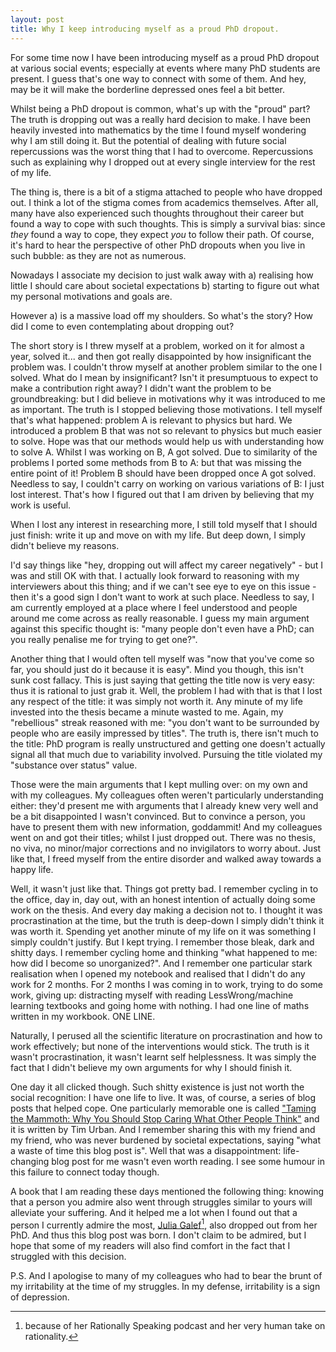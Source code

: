 ```yaml
---
layout: post
title: Why I keep introducing myself as a proud PhD dropout.
---
```


For some time now I have been introducing myself as a proud PhD dropout at
various social events; especially at events where many PhD students are
present. I guess that's one way to connect with some of them. And hey, may be
it will make the borderline depressed ones feel a bit better.

Whilst being a PhD dropout is common, what's up with the "proud" part?  The
truth is dropping out was a really hard decision to make. I have been heavily
invested into mathematics by the time I found myself wondering why I am still
doing it. But the potential of dealing with future social repercussions was the
worst thing that I had to overcome. Repercussions such as explaining why I
dropped out at every single interview for the rest of my life.

The thing is, there is a bit of a stigma attached to people who have dropped
out. I think a lot of the stigma comes from academics themselves. After all,
many have also experienced such thoughts throughout their career but found a
way to cope with such thoughts. This is simply a survival bias: since *they*
found a way to cope, they expect *you* to follow their path. Of course, it's
hard to hear the perspective of other PhD dropouts when you live in such
bubble: as they are not as numerous.

Nowadays I associate my decision to just walk away with a) realising how little
I should care about societal expectations b) starting to figure out what my
personal motivations and goals are.

However a) is a massive load off my shoulders. So what's the story? How did I
come to even contemplating about dropping out?

The short story is I threw myself at a problem, worked on it for almost a year,
solved it... and then got really disappointed by how insignificant the problem
was. I couldn't throw myself at another problem similar to the one I solved.
What do I mean by insignificant? Isn't it presumptuous to expect to make a
contribution right away? I didn't want the problem to be groundbreaking: but I
did believe in motivations why it was introduced to me as important. The truth
is I stopped believing those motivations. I tell myself that's what happened:
problem A is relevant to physics but hard. We introduced a problem B that was
not so relevant to physics but much easier to solve. Hope was that our methods
would help us with understanding how to solve A. Whilst I was working on B, A
got solved. Due to similarity of the problems I ported some methods from B to A:
but that was missing the entire point of it! Problem B should have been
dropped once A got solved. Needless to say, I couldn't carry on working on
various variations of B: I just lost interest. That's how I figured out that I
am driven by believing that my work is useful.

When I lost any interest in researching more, I still told myself that I should
just finish: write it up and move on with my life. But deep down, I simply
didn't believe my reasons.

I'd say things like "hey, dropping out will affect my career negatively" - but
I was and still OK with that. I actually look forward to reasoning with my
interviewers about this thing; and if we can't see eye to eye on this issue -
then it's a good sign I don't want to work at such place. Needless to say, I am
currently employed at a place where I feel understood and people around me come
across as really reasonable. I guess my main argument against this specific
thought is: "many people don't even have a PhD; can you really penalise me for
trying to get one?".

Another thing that I would often tell myself was "now that you've come so far,
you should just do it because it is easy". Mind you though, this isn't sunk
cost fallacy. This is just saying that getting the title now is very easy: thus
it is rational to just grab it. Well, the problem I had with that is that I
lost any respect of the title: it was simply not worth it. Any minute of my
life invested into the thesis became a minute wasted to me. Again, my
"rebellious" streak reasoned with me: "you don't want to be surrounded by
people who are easily impressed by titles". The truth is, there isn't much to
the title: PhD program is really unstructured and getting one doesn't actually
signal all that much due to variability involved. Pursuing the title violated
my "substance over status" value.

Those were the main arguments that I kept mulling over: on my own and with my
colleagues. My colleagues often weren't particularly understanding either:
they'd present me with arguments that I already knew very well and be a bit
disappointed I wasn't convinced. But to convince a person, you have to present
them with new information, goddammit! And my colleagues went on and got their
titles; whilst I just dropped out. There was no thesis, no viva, no minor/major
corrections and no invigilators to worry about. Just like that, I freed myself
from the entire disorder and walked away towards a happy life.

Well, it wasn't just like that. Things got pretty bad. I remember cycling in to
the office, day in, day out, with an honest intention of actually doing some
work on the thesis. And every day making a decision not to. I thought it was
procrastination at the time, but the truth is deep-down I simply didn't think
it was worth it. Spending yet another minute of my life on it was something I
simply couldn't justify. But I kept trying. I remember those bleak, dark and
shitty days. I remember cycling home and thinking "what happened to me: how did
I become so unorganized?". And I remember one particular stark realisation when
I opened my notebook and realised that I didn't do any work for 2 months. For 2
months I was coming in to work, trying to do some work, giving up: distracting
myself with reading LessWrong/machine learning textbooks and going home with
nothing. I had one line of maths written in my workbook. ONE LINE.

Naturally, I perused all the scientific literature on procrastination and how
to work effectively; but none of the interventions would stick. The truth is it
wasn't procrastination, it wasn't learnt self helplessness. It was simply the
fact that I didn't believe my own arguments for why I should finish it.

One day it all clicked though. Such shitty existence is just not worth the
social recognition: I have one life to live. It was, of course, a series of
blog posts that helped cope. One particularly memorable one is called ["Taming
the Mammoth: Why You Should Stop Caring What Other People Think"][wbw] and it
is written by Tim Urban. And I remember sharing this with my friend and my
friend, who was never burdened by societal expectations, saying "what a waste
of time this blog post is". Well that was a disappointment: life-changing blog
post for me wasn't even worth reading. I see some humour in this failure to
connect today though.

A book that I am reading these days mentioned the following thing: knowing that
a person you admire also went through struggles similar to yours will alleviate
your suffering. And it helped me a lot when I found out that a person I
currently admire the most, [Julia Galef][galef][^1], also dropped out from her
PhD. And thus this blog post was born. I don't claim to be admired, but I hope
that some of my readers will also find comfort in the fact that I struggled
with this decision.

P.S. And I apologise to many of my colleagues who had to bear the brunt of my
irritability at the time of my struggles. In my defense, irritability is a sign
of depression.

[^1]: because of her Rationally Speaking podcast and her very human take on rationality.

[wbw]: https://waitbutwhy.com/2014/06/taming-mammoth-let-peoples-opinions-run-life.html
[galef]: https://juliagalef.com/

